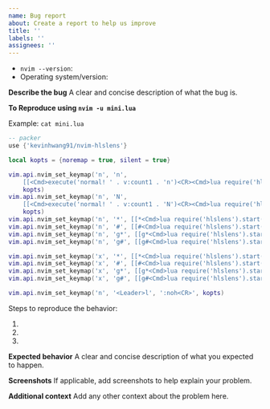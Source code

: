 ```yaml
---
name: Bug report
about: Create a report to help us improve
title: ''
labels: ''
assignees: ''
---
```


<!-- Before reporting: search existing issues and check the FAQ. -->

- `nvim --version`:
- Operating system/version:

**Describe the bug**
A clear and concise description of what the bug is.

**To Reproduce using `nvim -u mini.lua`**

Example:
`cat mini.lua`

```lua
-- packer
use {'kevinhwang91/nvim-hlslens'}

local kopts = {noremap = true, silent = true}

vim.api.nvim_set_keymap('n', 'n',
    [[<Cmd>execute('normal! ' . v:count1 . 'n')<CR><Cmd>lua require('hlslens').start()<CR>]],
    kopts)
vim.api.nvim_set_keymap('n', 'N',
    [[<Cmd>execute('normal! ' . v:count1 . 'N')<CR><Cmd>lua require('hlslens').start()<CR>]],
    kopts)
vim.api.nvim_set_keymap('n', '*', [[*<Cmd>lua require('hlslens').start()<CR>]], kopts)
vim.api.nvim_set_keymap('n', '#', [[#<Cmd>lua require('hlslens').start()<CR>]], kopts)
vim.api.nvim_set_keymap('n', 'g*', [[g*<Cmd>lua require('hlslens').start()<CR>]], kopts)
vim.api.nvim_set_keymap('n', 'g#', [[g#<Cmd>lua require('hlslens').start()<CR>]], kopts)

vim.api.nvim_set_keymap('x', '*', [[*<Cmd>lua require('hlslens').start()<CR>]], kopts)
vim.api.nvim_set_keymap('x', '#', [[#<Cmd>lua require('hlslens').start()<CR>]], kopts)
vim.api.nvim_set_keymap('x', 'g*', [[g*<Cmd>lua require('hlslens').start()<CR>]], kopts)
vim.api.nvim_set_keymap('x', 'g#', [[g#<Cmd>lua require('hlslens').start()<CR>]], kopts)

vim.api.nvim_set_keymap('n', '<Leader>l', ':noh<CR>', kopts)
```

Steps to reproduce the behavior:

1.
2.
3.

**Expected behavior**
A clear and concise description of what you expected to happen.

**Screenshots**
If applicable, add screenshots to help explain your problem.

**Additional context**
Add any other context about the problem here.

